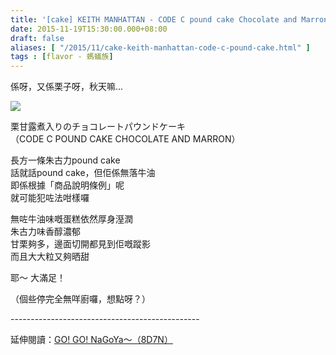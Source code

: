 ```yaml
---
title: '[cake] KEITH MANHATTAN - CODE C pound cake Chocolate and Marron'
date: 2015-11-19T15:30:00.000+08:00
draft: false
aliases: [ "/2015/11/cake-keith-manhattan-code-c-pound-cake.html" ]
tags : [flavor - 螞蟻族]
---
```


係呀，又係栗子呀，秋天嘛...  

![](/images/keithmanhattancake.jpg)

栗甘露煮入りのチョコレートパウンドケーキ  
（CODE C POUND CAKE CHOCOLATE AND MARRON）  
  
長方一條朱古力pound cake  
話就話pound cake，但佢係無落牛油  
即係根據「商品說明條例」呢  
就可能犯咗法咁樣囉  
  
無咗牛油味嘅蛋糕依然厚身溼潤  
朱古力味香醇濃郁  
甘栗夠多，邊面切開都見到佢嘅蹤影  
而且大大粒又夠晒甜  
  
耶～ 大滿足！  
  
（個些停完全無咩廚囉，想點呀？）  
  
\-----------------------------------------------  
  
延伸閱讀：[GO! GO! NaGoYa～（8D7N）](https://hidie.net/nagoya8d7n/)
